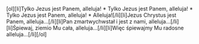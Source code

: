 [ol][li]Tylko Jezus jest Panem, alleluja! * Tylko Jezus jest Panem, alleluja! * Tylko Jezus jest Panem, alleluja! * Alleluja![/li][li]Jezus Chrystus jest Panem, alleluja...[/li][li]Pan zmartwychwstał i jest z nami, alleluja...[/li][li]Śpiewaj, ziemio Mu cała, alleluja...[/li][li]Więc śpiewajmy Mu radosne alleluja...[/li][/ol]